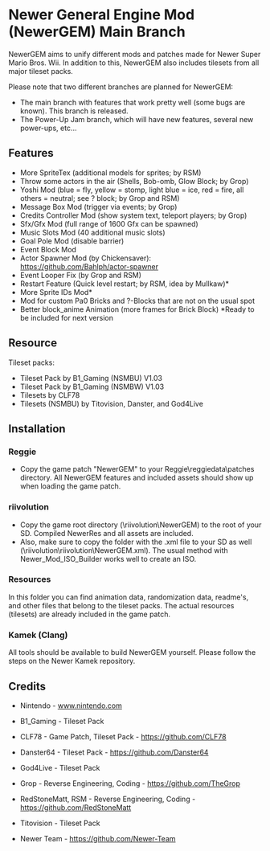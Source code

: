# Newer General Engine Mod (NewerGEM) Main Branch #
NewerGEM aims to unify different mods and patches made for Newer Super Mario Bros. Wii.
In addition to this, NewerGEM also includes tilesets from all major tileset packs.

Please note that two different branches are planned for NewerGEM:
- The main branch with features that work pretty well (some bugs are known). This branch is released.
- The Power-Up Jam branch, which will have new features, several new power-ups, etc...

## Features ##
- More SpriteTex (additional models for sprites; by RSM)
- Throw some actors in the air (Shells, Bob-omb, Glow Block; by Grop)
- Yoshi Mod (blue = fly, yellow = stomp, light blue = ice, red = fire, all others = neutral; see ? block; by Grop and RSM)
- Message Box Mod (trigger via events; by Grop)
- Credits Controller Mod (show system text, teleport players; by Grop)
- Sfx/Gfx Mod (full range of 1600 Gfx can be spawned)
- Music Slots Mod (40 additional music slots)
- Goal Pole Mod (disable barrier)
- Event Block Mod
- Actor Spawner Mod (by Chickensaver): https://github.com/Bahlph/actor-spawner
- Event Looper Fix (by Grop and RSM)
- Restart Feature (Quick level restart; by RSM, idea by Mullkaw)*
- More Sprite IDs Mod*
- Mod for custom Pa0 Bricks and ?-Blocks that are not on the usual spot
- Better block_anime Animation (more frames for Brick Block)
*Ready to be included for next version

## Resource ##
Tileset packs:
- Tileset Pack by B1_Gaming (NSMBU) V1.03
- Tileset Pack by B1_Gaming (NSMBW) V1.03
- Tilesets by CLF78
- Tilesets (NSMBU) by Titovision, Danster, and God4Live

## Installation ##

### Reggie ###
- Copy the game patch "NewerGEM" to your Reggie\reggiedata\patches directory.
All NewerGEM features and included assets should show up when loading the game patch.

### riivolution ###
- Copy the game root directory (\riivolution\NewerGEM) to the root of your SD. Compiled NewerRes and all assets are included.
- Also, make sure to copy the folder with the .xml file to your SD as well (\riivolution\riivolution\NewerGEM.xml).
The usual method with Newer_Mod_ISO_Builder works well to create an ISO.

### Resources ###
In this folder you can find animation data, randomization data, readme's, and other files that belong to the tileset packs.
The actual resources (tilesets) are already included in the game patch.

### Kamek (Clang) ###
All tools should be available to build NewerGEM yourself.
Please follow the steps on the Newer Kamek repository.


## Credits ##
- Nintendo - www.nintendo.com

- B1_Gaming - Tileset Pack
- CLF78 - Game Patch, Tileset Pack - https://github.com/CLF78
- Danster64 - Tileset Pack - https://github.com/Danster64
- God4Live - Tileset Pack
- Grop - Reverse Engineering, Coding - https://github.com/TheGrop
- RedStoneMatt, RSM - Reverse Engineering, Coding - https://github.com/RedStoneMatt
- Titovision - Tileset Pack

- Newer Team - https://github.com/Newer-Team
